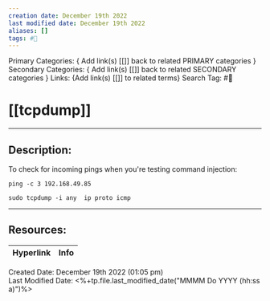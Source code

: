 ```yaml
---
creation date: December 19th 2022
last modified date: December 19th 2022
aliases: []
tags: #📕
---
```


Primary Categories: { Add link(s) [[]] back to related PRIMARY categories }
Secondary Categories:  { Add link(s) [[]] back to related SECONDARY categories }
Links: {Add link(s) [[]] to related terms}
Search Tag: #📕  

# [[tcpdump]]  
___

## Description:  

To check for incoming pings when you're testing command injection:

```
ping -c 3 192.168.49.85

sudo tcpdump -i any  ip proto icmp
```


___

## Resources:

| Hyperlink | Info |
| --------- | ---- |


Created Date: December 19th 2022 (01:05 pm)  
Last Modified Date: <%+tp.file.last_modified_date("MMMM Do YYYY (hh:ss a)")%>
